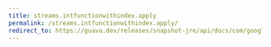 ```yaml
---
title: streams.intfunctionwithindex.apply
permalink: /streams.intfunctionwithindex.apply/
redirect_to: https://guava.dev/releases/snapshot-jre/api/docs/com/google/common/collect/Streams.IntFunctionWithIndex.html#apply-int-long-
---
```

